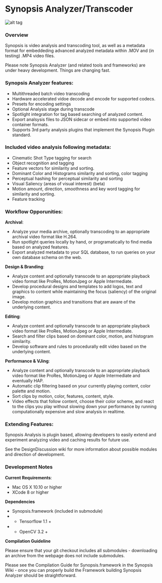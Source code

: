 
# Synopsis Analyzer/Transcoder

![alt tag](https://dl.dropboxusercontent.com/u/42612525/SynopsisRTF/SynopsisAnalyzer.jpg)

### Overview

Synopsis is video analysis and transcoding tool, as well as a metadata format for embeddeding advanced analyzed metadata within .MOV and (in testing) .MP4 video files. 

Please note Synopsis Analyzer (and related tools and frameworks) are under heavy development. Things are changing fast.

### Synopsis Analyzer features:

* Multithreaded batch video transcoding
* Hardware accelerated vidoe decode and encode for supported codecs.
* Presets for encoding settings
* Optional Analysis stage during transcode
* Spotlight integration for tag based searching of analyzed content.
* Export analsysis files to JSON sidecar or embed into supported video container formats.
* Supports 3rd party analysis plugins that implement the Synopsis Plugin standard.

### Included video analysis following metadata:

* Cinematic Shot Type tagging for search
* Object recognition and tagging
* Feature vectors for similarity and sorting.
* Dominant Color and Histograms similarity and sorting, color tagging
* Perceptual hashing for perceptual similarity and sorting
* Visual Saliency (areas of visual interest) (beta)
* Motion amount, direction, smoothness and key word tagging for similarity and sorting.
* Feature tracking

### Workflow Opporunities:

**Archival**: 
* Analyze your media archive, optionally transcoding to an appropriate archival video format like H.264.
* Run spotlight queries locally by hand, or programatically to find media based on analyzed features.
* Export analyzed metadata to your SQL database, to run queries on your own database schema on the web.

**Design & Branding**:
* Analyze content and optionally transcode to an appropriate playback video format like ProRes, MotionJpeg or Apple Intermediate.
* Develop procedural designs and templates to add logos, text and graphics to content while maintaining the focus (saliency) of the original image.
* Develop motion graphics and transitions that are aware of the underlying content.

**Editing**:
* Analyze content and optionally transcode to an appropriate playback video format like ProRes, MotionJpeg or Apple Intermediate.
* Search and filter clips based on dominant color, motion, and histogram similarity.
* Develop software and rules to procedurally edit video based on the underlying content.

**Performance & VJing**:
* Analyze content and optionally transcode to an appropriate playback video format like ProRes, MotionJpeg or Apple Intermediate and eventually HAP.
* Automatic clip filtering based on your currently playing content, color palette and motion.
* Sort clips by motion, color, features, content, style.
* Video effects that follow content, choose their color scheme, and react to the clips you play without slowing down your performance by running computationally expensive and slow analysis in realtime.

### Extending Features:

Synopsis Analysis is plugin based, allowing developers to easily extend and experiment analyzing video and caching results for future use.

See the DesignDiscussion wiki for more information about possible modules and direction of development.

### Development Notes

**Current Requirements**:
* Mac OS X 10.10 or higher
* XCode 8 or higher

**Dependencies**
* Synopsis.framework (included in submodule)
* * Tensorflow 1.1 +
* * OpenCV 3.2 +

**Compilation Guideline**

Please ensure that your git checkout includes all submodules - downloading an archive from the webpage does not include submodules. 

Please see the Compilation Guide for Synopsis.framework in the Synopsis Wiki - once you can properly build the Framework building Synopsis Analyzer should be straightforward.


